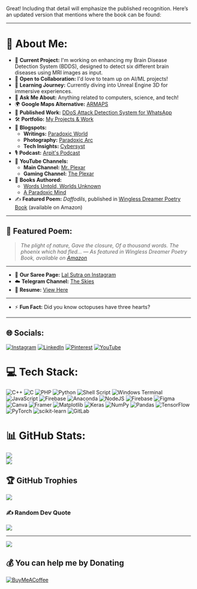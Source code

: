 Great! Including that detail will emphasize the published recognition. Here’s an updated version that mentions where the book can be found:

---

# 💫 About Me:
- 🔭 **Current Project:** I'm working on enhancing my Brain Disease Detection System (BDDS), designed to detect six different brain diseases using MRI images as input.  
- 🤝 **Open to Collaboration:** I'd love to team up on AI/ML projects!  
- 🌱 **Learning Journey:** Currently diving into Unreal Engine 3D for immersive experiences.  
- 💬 **Ask Me About:** Anything related to computers, science, and tech!  
- 🌍 **Google Maps Alternative:** [ARMAPS](https://armaps.pythonanywhere.com)  
- 📂 **Published Work:** [DDoS Attack Detection System for WhatsApp](https://ijnrd.org/papers/IJNRD2306421.pdf)  
- 🛠️ **Portfolio:** [My Projects & Work](https://mrplexar.pythonanywhere.com)  
- 📜 **Blogspots:**  
  - **Writings:** [Paradoxic World](https://paradoxicworld.blogspot.com)  
  - **Photography:** [Paradoxic Arc](https://paradoxicarc.blogspot.com)  
  - **Tech Insights:** [Cybersyst](https://cybersyst.blogspot.com)  
- 🎙️ **Podcast:** [Arpit's Podcast](https://spoti.fi/3WnUHOg)  
- 🎥 **YouTube Channels:**  
  - **Main Channel:** [Mr. Plexar](https://www.youtube.com/@mrplexar)  
  - **Gaming Channel:** [The Plexar](https://www.youtube.com/@theplexar2383)  
- 📖 **Books Authored:**  
  - [Words Untold, Worlds Unknown](https://amzn.in/d/0ax8z8RK)  
  - [A Paradoxic Mind](https://a.co/d/b1xIwSh)  
- ✍️ **Featured Poem:** *Daffodils*, published in [Wingless Dreamer Poetry Book](https://www.amazon.com/dp/B08B384K1T) (available on Amazon)  

---

## 📜 Featured Poem:  
> *The plight of nature,*
> *Gave the closure,*
> *Of a thousand words.*
> *The phoenix which had fled...*
> — *As featured in Wingless Dreamer Poetry Book, available on [Amazon](https://www.amazon.com/dp/B08B384K1T)*

---

- 🧶 **Our Saree Page:** [Lal Sutra on Instagram](https://instagram.com/lalsutraofficial)  
- ☁️ **Telegram Channel:** [The Skies](https://t.me/theskis)  
- 💼 **Resume:** [View Here](https://drive.google.com/file/d/1hFwArvkPb04sPquIpmaL9BFpZCPBx-B7/view?usp=sharing)  

---

- ⚡ **Fun Fact:** Did you know octopuses have three hearts?

---


## 🌐 Socials:
[![Instagram](https://img.shields.io/badge/Instagram-%23E4405F.svg?logo=Instagram&logoColor=white)](https://instagram.com/paradoxic.ar) [![LinkedIn](https://img.shields.io/badge/LinkedIn-%230077B5.svg?logo=linkedin&logoColor=white)](https://linkedin.com/in/arpitramesan) [![Pinterest](https://img.shields.io/badge/Pinterest-%23E60023.svg?logo=Pinterest&logoColor=white)](https://pinterest.com/mrplexarishere) [![YouTube](https://img.shields.io/badge/YouTube-%23FF0000.svg?logo=YouTube&logoColor=white)](https://youtube.com/@mrplexar) 

# 💻 Tech Stack:
![C++](https://img.shields.io/badge/c++-%2300599C.svg?style=for-the-badge&logo=c%2B%2B&logoColor=white) ![C](https://img.shields.io/badge/c-%2300599C.svg?style=for-the-badge&logo=c&logoColor=white) ![PHP](https://img.shields.io/badge/php-%23777BB4.svg?style=for-the-badge&logo=php&logoColor=white) ![Python](https://img.shields.io/badge/python-3670A0?style=for-the-badge&logo=python&logoColor=ffdd54) ![Shell Script](https://img.shields.io/badge/shell_script-%23121011.svg?style=for-the-badge&logo=gnu-bash&logoColor=white) ![Windows Terminal](https://img.shields.io/badge/Windows%20Terminal-%234D4D4D.svg?style=for-the-badge&logo=windows-terminal&logoColor=white) ![JavaScript](https://img.shields.io/badge/javascript-%23323330.svg?style=for-the-badge&logo=javascript&logoColor=%23F7DF1E) ![Firebase](https://img.shields.io/badge/firebase-%23039BE5.svg?style=for-the-badge&logo=firebase) ![Anaconda](https://img.shields.io/badge/Anaconda-%2344A833.svg?style=for-the-badge&logo=anaconda&logoColor=white) ![NodeJS](https://img.shields.io/badge/node.js-6DA55F?style=for-the-badge&logo=node.js&logoColor=white) ![Firebase](https://img.shields.io/badge/firebase-a08021?style=for-the-badge&logo=firebase&logoColor=ffcd34) ![Figma](https://img.shields.io/badge/figma-%23F24E1E.svg?style=for-the-badge&logo=figma&logoColor=white) ![Canva](https://img.shields.io/badge/Canva-%2300C4CC.svg?style=for-the-badge&logo=Canva&logoColor=white) ![Framer](https://img.shields.io/badge/Framer-black?style=for-the-badge&logo=framer&logoColor=blue) ![Matplotlib](https://img.shields.io/badge/Matplotlib-%23ffffff.svg?style=for-the-badge&logo=Matplotlib&logoColor=black) ![Keras](https://img.shields.io/badge/Keras-%23D00000.svg?style=for-the-badge&logo=Keras&logoColor=white) ![NumPy](https://img.shields.io/badge/numpy-%23013243.svg?style=for-the-badge&logo=numpy&logoColor=white) ![Pandas](https://img.shields.io/badge/pandas-%23150458.svg?style=for-the-badge&logo=pandas&logoColor=white) ![TensorFlow](https://img.shields.io/badge/TensorFlow-%23FF6F00.svg?style=for-the-badge&logo=TensorFlow&logoColor=white) ![PyTorch](https://img.shields.io/badge/PyTorch-%23EE4C2C.svg?style=for-the-badge&logo=PyTorch&logoColor=white) ![scikit-learn](https://img.shields.io/badge/scikit--learn-%23F7931E.svg?style=for-the-badge&logo=scikit-learn&logoColor=white) ![GitLab](https://img.shields.io/badge/gitlab-%23181717.svg?style=for-the-badge&logo=gitlab&logoColor=white)
# 📊 GitHub Stats:
![](https://github-readme-streak-stats.herokuapp.com/?user=arktrek&theme=dark&hide_border=false)<br/>
![](https://github-readme-stats.vercel.app/api/top-langs/?username=arktrek&theme=dark&hide_border=false&include_all_commits=true&count_private=false&layout=compact)

## 🏆 GitHub Trophies
![](https://github-profile-trophy.vercel.app/?username=arktrek&theme=radical&no-frame=false&no-bg=true&margin-w=4)

### ✍️ Random Dev Quote
![](https://quotes-github-readme.vercel.app/api?type=horizontal&theme=radical)

---
[![](https://visitcount.itsvg.in/api?id=arktrek&icon=0&color=0)](https://visitcount.itsvg.in)

  ## 💰 You can help me by Donating
  [![BuyMeACoffee](https://img.shields.io/badge/Buy%20Me%20a%20Coffee-ffdd00?style=for-the-badge&logo=buy-me-a-coffee&logoColor=black)](https://buymeacoffee.com/paradoxicar) 
